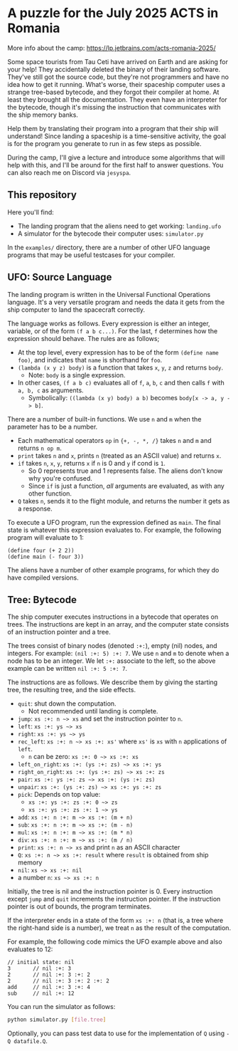 # A puzzle for the July 2025 ACTS in Romania

More info about the camp: https://lp.jetbrains.com/acts-romania-2025/

Some space tourists from Tau Ceti have arrived on Earth and are asking for your help!  They accidentally deleted the
binary of their landing software. They've still got the source code, but they're not programmers and have no idea how to
get it running. What's worse, their spaceship computer uses a strange tree-based bytecode, and they forgot their
compiler at home. At least they brought all the documentation. They even have an interpreter for the bytecode, though
it's missing the instruction that communicates with the ship memory banks.

Help them by translating their program into a program that their ship will understand!  Since landing a spaceship is a time-sensitive activity, the goal is for the program you generate to run in as few steps as possible.

During the camp, I'll give a lecture and introduce some algorithms that will help with this, and I'll be around for the
first half to answer questions.  You can also reach me on Discord via `jesyspa`.


## This repository

Here you'll find:
- The landing program that the aliens need to get working: `landing.ufo`
- A simulator for the bytecode their computer uses: `simulator.py`

In the `examples/` directory, there are a number of other UFO language programs
that may be useful testcases for your compiler.

## UFO: Source Language

The landing program is written in the Universal Functional Operations language.
It's a very versatile program and needs the data it gets from the ship computer
to land the spacecraft correctly.

The language works as follows.
Every expression is either an integer, variable, or of the form `(f a b c...)`.
For the last, `f` determines how the expression should behave.
The rules are as follows; 
- At the top level, every expression has to be of the form `(define name foo)`,
  and indicates that `name` is shorthand for `foo`.
- `(lambda (x y z) body)` is a function that takes `x`, `y`, `z` and returns `body`.
  - Note: `body` is a single expression.
- In other cases, `(f a b c)` evaluates all of `f`, `a`, `b`, `c` and then calls `f` with `a, b, c` as arguments.
  - Symbolically: `((lambda (x y) body) a b)` becomes `body[x -> a, y -> b]`.

There are a number of built-in functions.
We use `n` and `m` when the parameter has to be a number.
- Each mathematical operators `op` in `{+, -, *, /}` takes `n` and `m` and returns `n op m`.
- `print` takes `n` and `x`, prints `n` (treated as an ASCII value) and returns `x`.
- `if` takes `n`, `x`, `y`, returns `x` if `n` is 0 and `y` if cond is `1`.
  - So 0 represents true and 1 represents false.  The aliens don't know why you're confused.
  - Since `if` is just a function, *all* arguments are evaluated, as with any other function.
- `Q` takes `n`, sends it to the flight module, and returns the number it gets as a response.

To execute a UFO program, run the expression defined as `main`.
The final state is whatever this expression evaluates to.
For example, the following program will evaluate to 1:
```
(define four (+ 2 2))
(define main (- four 3))
```

The aliens have a number of other example programs, for which they do have compiled
versions.

## Tree: Bytecode

The ship computer executes instructions in a bytecode that operates on trees.
The instructions are kept in an array, and the computer state consists of an
instruction pointer and a tree.

The trees consist of binary nodes (denoted `:+:`), empty (nil) nodes, and integers.
For example: `(nil :+: 5) :+: 7`.
We use `n` and `m` to denote when a node has to be an integer.
We let `:+:` associate to the left, so the above example can be written `nil :+: 5 :+: 7`.

The instructions are as follows.
We describe them by giving the starting tree, the resulting tree, and the side effects.

- `quit`: shut down the computation.
  - Not recommended until landing is complete.
- `jump`: `xs :+: n ~> xs` and set the instruction pointer to `n`.
- `left`: `xs :+: ys ~> xs`
- `right`: `xs :+: ys ~> ys`
- `rec_left`: `xs :+: n ~> xs :+: xs'` where `xs'` is `xs` with `n` applications of `left`.
  - `n` can be zero: `xs :+: 0 ~> xs :+: xs`
- `left_on_right`: `xs :+: (ys :+: zs) ~> xs :+: ys`
- `right_on_right`: `xs :+: (ys :+: zs) ~> xs :+: zs`
- `pair`: `xs :+: ys :+: zs ~> xs :+: (ys :+: zs)`
- `unpair`: `xs :+: (ys :+: zs) ~> xs :+: ys :+: zs`
- `pick`: Depends on top value:
  - `xs :+: ys :+: zs :+: 0 ~> zs`
  - `xs :+: ys :+: zs :+: 1 ~> ys`
- `add`: `xs :+: n :+: m ~> xs :+: (m + n)`
- `sub`: `xs :+: n :+: m ~> xs :+: (m - n)`
- `mul`: `xs :+: n :+: m ~> xs :+: (m * n)`
- `div`: `xs :+: n :+: m ~> xs :+: (m / n)`
- `print`: `xs :+: n ~> xs` and print `n` as an ASCII character
- `Q`: `xs :+: n ~> xs :+: result` where `result` is obtained from ship memory
- `nil`: `xs ~> xs :+: nil`
- a number `n`: `xs ~> xs :+: n`

Initially, the tree is nil and the instruction pointer is 0.
Every instruction except `jump` and `quit` increments the instruction pointer.
If the instruction pointer is out of bounds, the program terminates.

If the interpreter ends in a state of the form `xs :+: n`
(that is, a tree where the right-hand side is a number),
we treat `n` as the result of the computation.

For example, the following code mimics the UFO example above and also
evaluates to 12:

```
// initial state: nil
3       // nil :+: 3
2       // nil :+: 3 :+: 2
2       // nil :+: 3 :+: 2 :+: 2
add     // nil :+: 3 :+: 4
sub     // nil :+: 12
```

You can run the simulator as follows:
```sh
python simulator.py [file.tree]
```

Optionally, you can pass test data to use for the implementation of `Q` using `-Q datafile.Q`.
